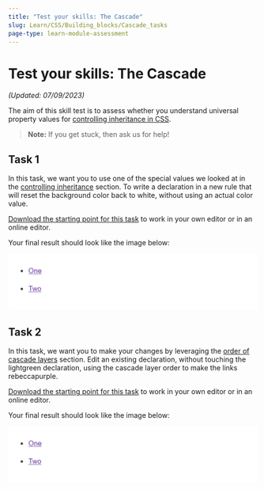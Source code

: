 ```yaml
---
title: "Test your skills: The Cascade"
slug: Learn/CSS/Building_blocks/Cascade_tasks
page-type: learn-module-assessment
---
```


# Test your skills: The Cascade

_(Updated: 07/09/2023)_

The aim of this skill test is to assess whether you understand universal property values for [controlling inheritance in CSS](../../resources/css_building_blocks/cascade_and_inheritance/README.md).

> **Note:** If you get stuck, then ask us for help!

## Task 1

In this task, we want you to use one of the special values we looked at in the [controlling inheritance](../../resources/css_building_blocks/cascade_and_inheritance/README.md#controlling-inheritance) section. To write a declaration in a new rule that will reset the background color back to white, without using an actual color value.

[Download the starting point for this task](assets/cascade-download.html) to work in your own editor or in an online editor.

Your final result should look like the image below:

![Barely visible yellow links on a white background.](assets/mdn-cascade.png)

## Task 2

In this task, we want you to make your changes by leveraging the [order of cascade layers](../../resources/css_building_blocks/cascade_and_inheritance/README.md#order-of-cascade-layers) section. Edit an existing declaration, without touching the lightgreen declaration, using the cascade layer order to make the links rebeccapurple.

[Download the starting point for this task](assets/cascadelayer-download.html) to work in your own editor or in an online editor.

Your final result should look like the image below:

![Barely visible yellow links on a white background.](assets/mdn-cascade.png)